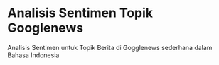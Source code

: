 # Analisis Sentimen Topik Googlenews

Analisis Sentimen untuk Topik Berita di Gogglenews sederhana dalam Bahasa Indonesia
